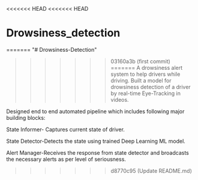 <<<<<<< HEAD
<<<<<<< HEAD
# Drowsiness_detection
=======
"# Drowsiness-Detection" 
>>>>>>> 03160a3b (first commit)
=======
A drowsiness alert system to help drivers while driving. Built a model for drowsiness detection of a driver by real-time Eye-Tracking in videos.

Designed end to end automated pipeline which includes following major building blocks:

State Informer- Captures current state of driver.

State Detector-Detects the state using trained Deep Learning ML model.

Alert Manager-Receives the response from state detector and broadcasts the necessary alerts as per level of seriousness.
>>>>>>> d8770c95 (Update README.md)
